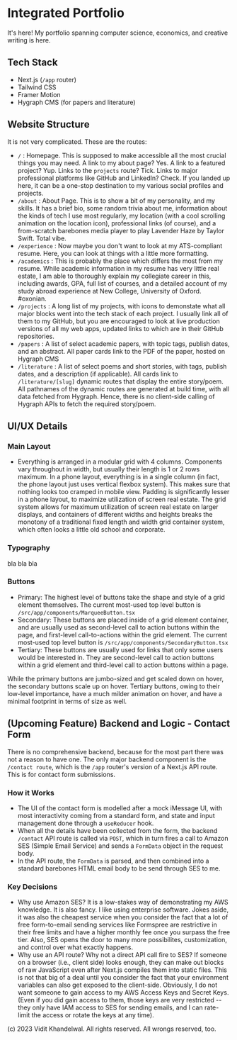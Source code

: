 # Integrated Portfolio

It's here! My portfolio spanning computer science, economics, and creative writing is here.

## Tech Stack

* Next.js (`/app` router)
* Tailwind CSS
* Framer Motion
* Hygraph CMS (for papers and literature)

## Website Structure

It is not very complicated. These are the routes:

* `/` : Homepage. This is supposed to make accessible all the most crucial things you may need. A link to my about page? Yes. A link to a featured project? Yup. Links to the `projects` route? Tick. Links to major professional platforms like GitHub and LinkedIn? Check. If you landed up here, it can be a one-stop destination to my various social profiles and projects. 
* `/about` : About Page. This is to show a bit of my personality, and my skills. It has a brief bio, some random trivia about me, information about the kinds of tech I use most regularly, my location (with a cool scrolling animation on the location icon), professional links (of course), and a from-scratch barebones media player to play Lavender Haze by Taylor Swift. Total vibe.
* `/experience` : Now maybe you don't want to look at my ATS-compliant resume. Here, you can look at things with a little more formatting.
* `/academics` : This is probably the place which differs the most from my resume. While academic information in my resume has very little real estate, I am able to thoroughly explain my collegiate career in this, including awards, GPA, full list of courses, and a detailed account of my study abroad experience at New College, University of Oxford. #oxonian.
* `/projects` : A long list of my projects, with icons to demonstate what all major blocks went into the tech stack of each project. I usually link all of them to my GitHub, but you are encouraged to look at live production versions of all my web apps, updated links to which are in their GitHub repositories.
* `/papers` : A list of select academic papers, with topic tags, publish dates, and an abstract. All paper cards link to the PDF of the paper, hosted on Hygraph CMS
* `/literature` : A list of select poems and short stories, with tags, publish dates, and a description (if applicable). All cards link to `/literature/[slug]` dynamic routes that display the entire story/poem. All pathnames of the dynamic routes are generated at build time, with all data fetched from Hygraph. Hence, there is no client-side calling of Hygraph APIs to fetch the required story/poem. 

## UI/UX Details

### Main Layout

* Everything is arranged in a modular grid with 4 columns. Components vary throughout in width, but usually their length is 1 or 2 rows maximum. In a phone layout, everything is in a single column (in fact, the phone layout just uses vertical flexbox system). This makes sure that nothing looks too cramped in mobile view. Padding is significantly lesser in a phone layout, to maximize utilization of screen real estate. The grid system allows for maximum utilization of screen real estate on larger displays, and containers of different widths and heights breaks the monotony of a traditional fixed length and width grid container system, which often looks a little old school and corporate.

### Typography 

bla bla bla

### Buttons

* Primary: The highest level of buttons take the shape and style of a grid element themselves. The current most-used top level button is `/src/app/components/MarqueeButton.tsx`
* Secondary: These buttons are placed inside of a grid element container, and are usually used as second-level call to action buttons within the page, and first-level call-to-actions within the grid element. The current most-used top level button is `/src/app/components/SecondaryButton.tsx`
* Tertiary: These buttons are usually used for links that only some users would be interested in. They are second-level call to action buttons within a grid element and third-level call to action buttons within a page.

While the primary buttons are jumbo-sized and get scaled down on hover, the secondary buttons scale up on hover. Tertiary buttons, owing to their low-level importance, have a much milder animation on hover, and have a minimal footprint in terms of size as well.

## (Upcoming Feature) Backend and Logic - Contact Form

There is no comprehensive backend, because for the most part there was not a reason to have one. The only major backend component is the `/contact route`, which is the `/app` router's version of a Next.js API route. This is for contact form submissions.

### How it Works

* The UI of the contact form is modelled after a mock iMessage UI, with most interactivity coming from a standard form, and state and input management done through a `useReducer` hook.
* When all the details have been collected from the form, the backend `/contact` API route is called via `POST`, which in turn fires a  call to Amazon SES (Simple Email Service) and sends a `FormData` object in the request body.
* In the API route, the `FormData` is parsed, and then combined into a standard barebones HTML email body to be send through SES to me.

### Key Decisions

* Why use Amazon SES? 
It is a low-stakes way of demonstrating my AWS knowledge. It is also fancy. I like using enterprise software. Jokes aside, it was also the cheapest service when you consider the fact that a lot of free form-to-email sending services like Formspree are restrictive in their free limits and have a higher monthly fee once you surpass the free tier. Also, SES opens the door to many more possibilites, customization, and control over what exactly happens.
* Why use an API route? Why not a direct API call fire to SES?
If someone on a browser (i.e., client side) looks enough, they can make out blocks of raw JavaScript even after Next.js compiles them into static files. This is not that big of a deal until you consider the fact that your environment variables can also get exposed to the client-side. Obviously, I do not want someone to gain access to my AWS Access Keys and Secret Keys. (Even if you did gain access to them, those keys are very restricted -- they only have IAM access to SES for sending emails, and I can rate-limit the access or rotate the keys at any time). 

(c) 2023 Vidit Khandelwal. All rights reserved. All wrongs reserved, too.
